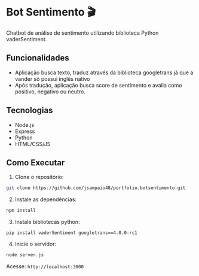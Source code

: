 # Bot Sentimento 🎬
Chatbot de análise de sentimento utilizando biblioteca Python vaderSentiment.

## Funcionalidades
- Aplicação busca texto, traduz através da biblioteca googletrans já que a vander só possui inglês nativo
- Após tradução, aplicação busca score de sentimento e avalia como positivo, negativo ou neutro.

## Tecnologias
- Node.js
- Express
- Python
- HTML/CSS/JS

## Como Executar
1. Clone o repositório:
```bash
git clone https://github.com/jsampaio48/portfolio.botsentimento.git
```

2. Instale as dependências:
```bash
npm install
```

3. Instale bibliotecas python:
```
pip install vaderSentiment googletrans==4.0.0-rc1
```

4. Inicie o servidor:
```bash
node server.js
```

Acesse: `http://localhost:3000`